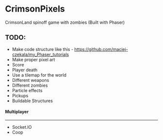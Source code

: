 CrimsonPixels
=============

CrimsonLand spinoff game with zombies (Built with Phaser)


TODO:
-------------
- Make code structure like this - https://github.com/maciej-czekala/my_Phaser_tutorials
- Make proper pixel art
- Score
- Player death
- Use a tilemap for the world
- Different weapons
- Different zombies
- Particle effects
- Pickups
- Buildable Structures

#### Multiplayer
-------------
- Socket.IO
- Coop